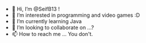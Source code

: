 - 👋 Hi, I’m @SeifB13 !
- 👀 I’m interested in programming and video games :D 
- 🌱 I’m currently learning Java
- 💞️ I’m looking to collaborate on ...?
- 📫 How to reach me ... You don't.

<!---
SeifB13/SeifB13 is a ✨ special ✨ repository because its `README.md` (this file) appears on your GitHub profile.
You can click the Preview link to take a look at your changes.
--->
